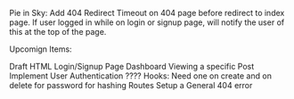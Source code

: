 <!-- NPM Packages:
	npm i express-handlebars
	npm i mysql2
	npm i sequelize
	npm i dotenv
	npm i bcrypt
	npm i express-session
	npm i connect-session-sequelize -->
	
<!-- Database Structure:

	Users Table
		User ID (PK, Auto Inc, FK (posts & Comments)
		User Name (VARCHAR(30), Not NULL)
		Password  (VARCHAR(30), Not NULL)
		Date created (DEFAULT)
		Date Updated (DEFAULT)
		
	Posts Table
		Post ID  (PK, Auto Inc)
		Post Title (VARCHAR(60), Not NULL)
		Post Body (Text, not null
		User ID (INT, Not Null,  FK User ID)
		Date Created (DEFAULT)
		Date Updated (DEFAULT)
		
	Comments Table
		Comment ID (PK, Auto Inc)
		Post ID (INT, FK posts)
		Commenting User ID (INT, FK User ID)
		Comment
		Date Created (DEFAULT)
		Date Updated (DEFAULT) -->
		


Pie in Sky:
	Add 404 Redirect
		Timeout on 404 page before redirect to index page.
	If user logged in while on login or signup page, will notify the user of this at the top of the page.


Upcomign Items:

Draft HTML
    Login/Signup Page
    Dashboard
	Viewing a specific Post
Implement User Authentication
    ????
Hooks:
    Need one on create and on delete for password for hashing
Routes
    Setup a General 404 error 
